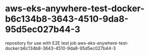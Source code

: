 # aws-eks-anywhere-test-docker-b6c134b8-3643-4510-9da8-95d5ec027b44-3
repository for use with E2E test job aws-eks-anywhere-test-docker:b6c134b8-3643-4510-9da8-95d5ec027b44-3
